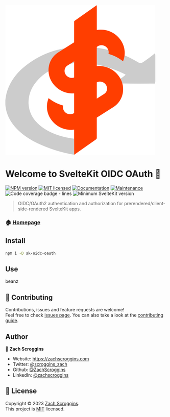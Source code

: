 ![Logo](https://raw.githubusercontent.com/ZachScroggins/sk-oidc-oauth/main/static/sk-oidc-oauth.svg)

# Welcome to SvelteKit OIDC OAuth 👋

[![NPM version](https://badgen.net/npm/v/sk-oidc-oauth)](https://www.npmjs.com/package/sk-oidc-oauth)
[![MIT licensed](https://badgen.net/npm/license/sk-oidc-oauth)](./LICENSE)
[![Documentation](https://img.shields.io/badge/documentation-yes-brightgreen.svg)](https://sk-oidc-oauth.zachscroggins.com)
[![Maintenance](https://img.shields.io/badge/Maintained%3F-yes-green.svg)](https://github.com/ZachScroggins/sk-oidc-oauth/graphs/commit-activity)
![Code coverage badge - lines](https://gist.githubusercontent.com/ZachScroggins/b8b49faa30e1c89ee7edefe90be9ca6f/raw/lines-badge.svg)
![Minimum SvelteKit version](https://badgen.net/badge/SvelteKit/>=1.20.4/ff3e00)

> OIDC/OAuth2 authentication and authorization for prerendered/client-side-rendered SvelteKit apps.

### 🏠 [Homepage](https://sk-oidc-oauth.zachscroggins.com)

## Install

```sh
npm i -D sk-oidc-oauth
```

## Use

beanz

## 🤝 Contributing

Contributions, issues and feature requests are welcome!<br />Feel free to check [issues page](https://github.com/ZachScroggins/sk-oidc-oauth/issues). You can also take a look at the [contributing guide](https://github.com/ZachScroggins/sk-oidc-oauth/blob/main/CONTRIBUTING.md).

## Author

👤 **Zach Scroggins**

- Website: https://zachscroggins.com
- Twitter: [@scroggins_zach](https://twitter.com/scroggins_zach)
- Github: [@ZachScroggins](https://github.com/ZachScroggins)
- LinkedIn: [@zachscroggins](https://linkedin.com/in/zachscroggins)

## 📝 License

Copyright © 2023 [Zach Scroggins](https://github.com/ZachScroggins).<br />
This project is [MIT](https://github.com/ZachScroggins/sk-oidc-oauth/blob/main/LICENSE) licensed.

